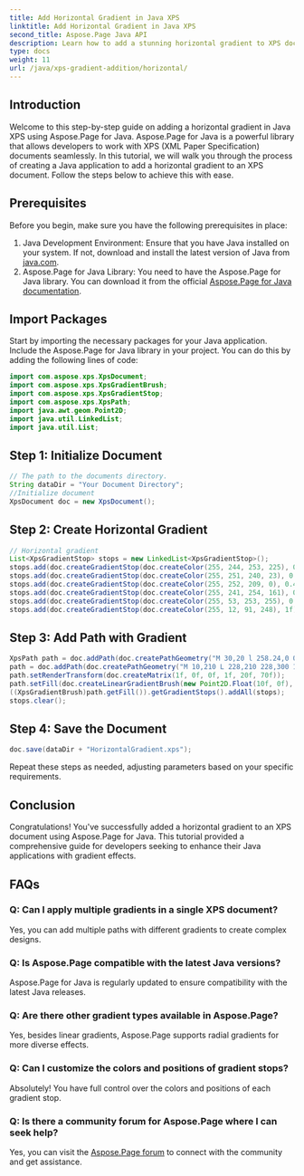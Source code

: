 ```yaml
---
title: Add Horizontal Gradient in Java XPS
linktitle: Add Horizontal Gradient in Java XPS
second_title: Aspose.Page Java API
description: Learn how to add a stunning horizontal gradient to XPS documents in Java using Aspose.Page. Follow our step-by-step guide for seamless integration.
type: docs
weight: 11
url: /java/xps-gradient-addition/horizontal/
---
```

## Introduction
Welcome to this step-by-step guide on adding a horizontal gradient in Java XPS using Aspose.Page for Java. Aspose.Page for Java is a powerful library that allows developers to work with XPS (XML Paper Specification) documents seamlessly.
In this tutorial, we will walk you through the process of creating a Java application to add a horizontal gradient to an XPS document. Follow the steps below to achieve this with ease.
## Prerequisites
Before you begin, make sure you have the following prerequisites in place:
1. Java Development Environment: Ensure that you have Java installed on your system. If not, download and install the latest version of Java from [java.com](https://www.java.com).
2. Aspose.Page for Java Library: You need to have the Aspose.Page for Java library. You can download it from the official [Aspose.Page for Java documentation](https://reference.aspose.com/page/java/).
## Import Packages
Start by importing the necessary packages for your Java application. Include the Aspose.Page for Java library in your project. You can do this by adding the following lines of code:
```java
import com.aspose.xps.XpsDocument;
import com.aspose.xps.XpsGradientBrush;
import com.aspose.xps.XpsGradientStop;
import com.aspose.xps.XpsPath;
import java.awt.geom.Point2D;
import java.util.LinkedList;
import java.util.List;
```
## Step 1: Initialize Document
```java
// The path to the documents directory.
String dataDir = "Your Document Directory";
//Initialize document
XpsDocument doc = new XpsDocument();
```
## Step 2: Create Horizontal Gradient
```java
// Horizontal gradient
List<XpsGradientStop> stops = new LinkedList<XpsGradientStop>();
stops.add(doc.createGradientStop(doc.createColor(255, 244, 253, 225), 0.0673828f));
stops.add(doc.createGradientStop(doc.createColor(255, 251, 240, 23), 0.314453f));
stops.add(doc.createGradientStop(doc.createColor(255, 252, 209, 0), 0.482422f));
stops.add(doc.createGradientStop(doc.createColor(255, 241, 254, 161), 0.634766f));
stops.add(doc.createGradientStop(doc.createColor(255, 53, 253, 255), 0.915039f));
stops.add(doc.createGradientStop(doc.createColor(255, 12, 91, 248), 1f));
```
## Step 3: Add Path with Gradient
```java
XpsPath path = doc.addPath(doc.createPathGeometry("M 30,20 l 258.24,0 0,56.64 -258.24,0 Z"));
path = doc.addPath(doc.createPathGeometry("M 10,210 L 228,210 228,300 10,300"));
path.setRenderTransform(doc.createMatrix(1f, 0f, 0f, 1f, 20f, 70f));
path.setFill(doc.createLinearGradientBrush(new Point2D.Float(10f, 0f), new Point2D.Float(228f, 0f)));
((XpsGradientBrush)path.getFill()).getGradientStops().addAll(stops);
stops.clear();
```
## Step 4: Save the Document
```java
doc.save(dataDir + "HorizontalGradient.xps");
```
Repeat these steps as needed, adjusting parameters based on your specific requirements.
## Conclusion
Congratulations! You've successfully added a horizontal gradient to an XPS document using Aspose.Page for Java. This tutorial provided a comprehensive guide for developers seeking to enhance their Java applications with gradient effects.
## FAQs
### Q: Can I apply multiple gradients in a single XPS document?
Yes, you can add multiple paths with different gradients to create complex designs.
### Q: Is Aspose.Page compatible with the latest Java versions?
Aspose.Page for Java is regularly updated to ensure compatibility with the latest Java releases.
### Q: Are there other gradient types available in Aspose.Page?
Yes, besides linear gradients, Aspose.Page supports radial gradients for more diverse effects.
### Q: Can I customize the colors and positions of gradient stops?
Absolutely! You have full control over the colors and positions of each gradient stop.
### Q: Is there a community forum for Aspose.Page where I can seek help?
Yes, you can visit the [Aspose.Page forum](https://forum.aspose.com/c/page/39) to connect with the community and get assistance.
